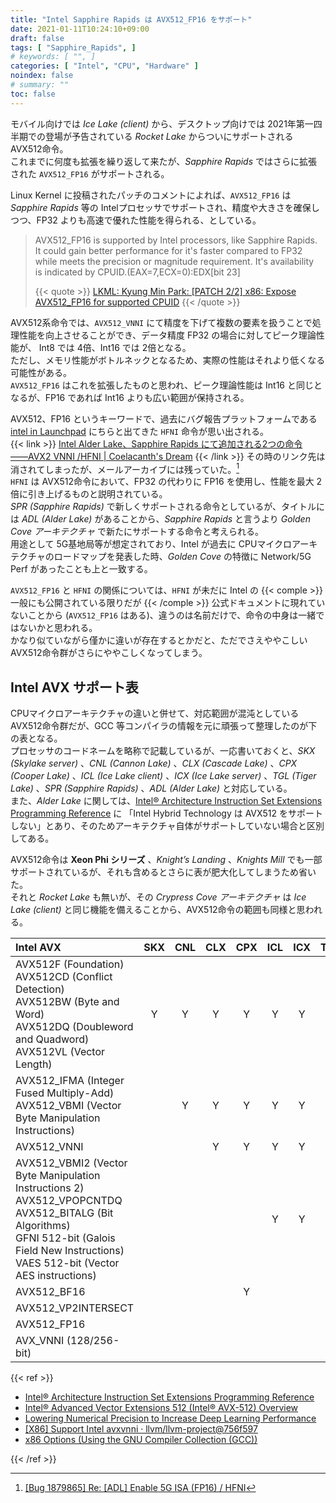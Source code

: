 ```yaml
---
title: "Intel Sapphire Rapids は AVX512_FP16 をサポート"
date: 2021-01-11T10:24:10+09:00
draft: false
tags: [ "Sapphire_Rapids", ]
# keywords: [ "", ]
categories: [ "Intel", "CPU", "Hardware" ]
noindex: false
# summary: ""
toc: false
---
```


モバイル向けでは *Ice Lake (client)* から、デスクトップ向けでは 2021年第一四半期での登場が予告されている *Rocket Lake* からついにサポートされる AVX512命令。  
これまでに何度も拡張を繰り返して来たが、*Sapphire Rapids* ではさらに拡張された `AVX512_FP16` がサポートされる。  

Linux Kernel に投稿されたパッチのコメントによれば、`AVX512_FP16` は *Sapphire Rapids* 等の Intelプロセッサでサポートされ、精度や大きさを確保しつつ、FP32 よりも高速で優れた性能を得られる、としている。  

 > AVX512_FP16 is supported by Intel processors, like Sapphire Rapids.  
 > It could gain better performance for it's faster compared to FP32  
 > while meets the precision or magnitude requirement. It's availability  
 > is indicated by CPUID.(EAX=7,ECX=0):EDX[bit 23]  
 >
 > {{< quote >}} [LKML: Kyung Min Park: [PATCH 2/2] x86: Expose AVX512_FP16 for supported CPUID](https://lkml.org/lkml/2020/12/7/1443) {{< /quote >}}

AVX512系命令では、`AVX512_VNNI` にて精度を下げて複数の要素を扱うことで処理性能を向上させることができ、データ精度 FP32 の場合に対してピーク理論性能が、 Int8 では 4倍、Int16 では 2倍となる。  
ただし、メモリ性能がボトルネックとなるため、実際の性能はそれより低くなる可能性がある。  
`AVX512_FP16` はこれを拡張したものと思われ、ピーク理論性能は Int16 と同じとなるが、FP16 であれば Int16 よりも広い範囲が保持される。  

AVX512、FP16 というキーワードで、過去にバグ報告プラットフォームである [intel in Launchpad](https://launchpad.net/intel) にちらと出てきた `HFNI` 命令が思い出される。  
{{< link >}} [Intel Alder Lake、Sapphire Rapids にて追加される2つの命令 ――AVX2 VNNI /HFNI | Coelacanth's Dream](/posts/2020/05/26/intel-adl-spr-new-inst/) {{< /link >}}
その時のリンク先は消されてしまったが、メールアーカイブには残っていた。[^hfni]  
`HFNI` は AVX512命令において、FP32 の代わりに FP16 を使用し、性能を最大 2倍に引き上げるものと説明されている。  
*SPR (Sapphire Rapids)* で新しくサポートされる命令としているが、タイトルには *ADL (Alder Lake)* があることから、*Sapphire Rapids* と言うより *Golden Cove アーキテクチャ* で新たにサポートする命令と考えられる。  
用途として 5G基地局等が想定されており、Intel が過去に CPUマイクロアーキテクチャのロードマップを発表した時、*Golden Cove* の特徴に Network/5G Perf があったことも上と一致する。  

[^hfni]: [[Bug 1879865] Re: [ADL] Enable 5G ISA (FP16) / HFNI](https://www.mail-archive.com/ubuntu-bugs@lists.ubuntu.com/msg5786181.html)

`AVX512_FP16` と `HFNI` の関係については、`HFNI` が未だに Intel の {{< comple >}} 一般にも公開されている限りだが {{< /comple >}} 公式ドキュメントに現れていないことから (`AVX512_FP16` はある)、違うのは名前だけで、命令の中身は一緒ではないかと思われる。  
かなり似ていながら僅かに違いが存在するとかだと、ただでさえややこしい AVX512命令群がさらにややこしくなってしまう。  


## Intel AVX サポート表

CPUマイクロアーキテクチャの違いと併せて、対応範囲が混沌としている AVX512命令群だが、GCC 等コンパイラの情報を元に頑張って整理したのが下の表となる。  
プロセッサのコードネームを略称で記載しているが、一応書いておくと、*SKX (Skylake server)* 、*CNL (Cannon Lake)* 、*CLX (Cascade Lake)* 、*CPX (Cooper Lake)* 、*ICL (Ice Lake client)* 、*ICX (Ice Lake server)* 、*TGL (Tiger Lake)* 、*SPR (Sapphire Rapids)* 、*ADL (Alder Lake)* と対応している。  
また、*Alder Lake* に関しては、[Intel® Architecture Instruction Set Extensions Programming Reference](https://software.intel.com/content/www/us/en/develop/download/intel-architecture-instruction-set-extensions-programming-reference.html) に 「Intel Hybrid Technology は AVX512 をサポートしない」とあり、そのためアーキテクチャ自体がサポートしていない場合と区別してある。  

AVX512命令は **Xeon Phi シリーズ** 、*Knight’s Landing* 、*Knights Mill* でも一部サポートされているが、それも含めるとさらに表が肥大化してしまうため省いた。  
それと *Rocket Lake* も無いが、その *Crypress Cove アーキテクチャ* は *Ice Lake (client)* と同じ機能を備えることから、AVX512命令の範囲も同様と思われる。  

| Intel AVX | SKX | CNL | CLX | CPX | ICL | ICX | TGL | SPR | ADL |
| :-- | :--: | :--: | :--: | :--: | :--: | :--: | :--: | :--: | :--: |
| AVX512F (Foundation)<br>AVX512CD (Conflict Detection)<br>AVX512BW (Byte and Word)<br>AVX512DQ (Doubleword and Quadword)<br>AVX512VL (Vector Length) | Y | Y | Y | Y | Y | Y | Y | Y | - |
| AVX512_IFMA (Integer Fused Multiply-Add)<br>AVX512_VBMI (Vector Byte Manipulation Instructions) |  | Y | Y | Y | Y | Y | Y | Y | - |
| AVX512_VNNI |  |  | Y | Y | Y | Y | Y | Y | - |
| AVX512_VBMI2 (Vector Byte Manipulation Instructions 2)<br>AVX512_VPOPCNTDQ<br>AVX512_BITALG (Bit Algorithms)<br>GFNI 512-bit (Galois Field New Instructions)<br>VAES 512-bit (Vector AES instructions) |  |  |  |  | Y | Y | Y | Y | - |
| AVX512_BF16 |  |  |  | Y |  |  |  | Y | - |
| AVX512_VP2INTERSECT |  |  |  |  |  |  | Y | Y | - |
| AVX512_FP16 |  |  |  |  |  |  |  | Y | - |
| AVX_VNNI (128/256-bit) |  |  |  |  |  |  |  | Y | Y |

{{< ref >}}

 * [Intel® Architecture Instruction Set Extensions Programming Reference](https://software.intel.com/content/www/us/en/develop/download/intel-architecture-instruction-set-extensions-programming-reference.html)
 * [Intel® Advanced Vector Extensions 512 (Intel® AVX-512) Overview](https://www.intel.com/content/www/us/en/architecture-and-technology/avx-512-overview.html)
 * [Lowering Numerical Precision to Increase Deep Learning Performance](https://www.intel.com/content/www/us/en/artificial-intelligence/posts/lowering-numerical-precision-increase-deep-learning-performance.html)
 * [[X86] Support Intel avxvnni · llvm/llvm-project@756f597](https://github.com/llvm/llvm-project/commit/756f5978410809530150f5e1cd425e85ad94d1cd)
 * [x86 Options (Using the GNU Compiler Collection (GCC))](https://gcc.gnu.org/onlinedocs/gcc/x86-Options.html)

{{< /ref >}}

